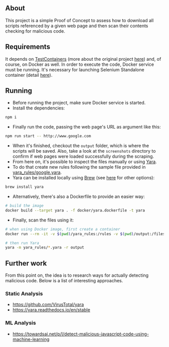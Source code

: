 ## About
This project is a simple Proof of Concept to assess how to download all scripts referenced by a given web page and then scan their contents checking for malicious code.

## Requirements
It depends on [TestContainers](https://github.com/testcontainers/testcontainers-node) (more about the original project [here](https://www.testcontainers.org/)) and, of course, on Docker as well. In order to execute the code, Docker service must be running. It's necessary for launching Selenium Standalone container (detail [here](https://github.com/SeleniumHQ/docker-selenium)).

## Running
- Before running the project, make sure Docker service is started.
- Install the dependencies:
```bash
npm i
```
- Finally run the code, passing the web page's URL as argument like this:
```bash
npm run start -- http://www.google.com
```
- When it's finished, checkout the `output` folder, which is where the scripts will be saved. Also, take a look at the `screenshots` directory to confirm if web pages were loaded successfully during the scraping.
- From here on, it's possible to inspect the files manually or using [Yara](https://yara.readthedocs.io/en/stable).
- To do that create new rules following the sample file provided in [yara_rules/google.yara](yara_rules/google.yara).
- Yara can be installed locally using [Brew](https://brew.sh/) (see [here](https://yara.readthedocs.io/en/stable/gettingstarted.html#compiling-and-installing-yara) for other options):
```bash
brew install yara
```
- Alternatively, there's also a Dockerfile to provide an easier way:
```bash
# build the image
docker build --target yara . -f docker/yara.dockerfile -t yara
```
- Finally, scan the files using it:
```bash
# when using Docker image, first create a container
docker run --rm -it -v $(pwd)/yara_rules:/rules -v $(pwd)/output:/files yara

# then run Yara
yara -m yara_rules/*.yara -r output
```

## Further work
From this point on, the idea is to research ways for actually detecting malicious code. Below is a list of interesting approaches.

### Static Analysis
- https://github.com/VirusTotal/yara
- https://yara.readthedocs.io/en/stable

### ML Analysis
- https://towardsai.net/p/l/detect-malicious-javascript-code-using-machine-learning